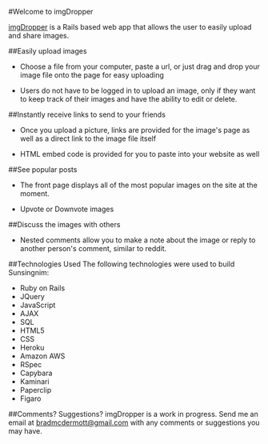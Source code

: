#Welcome to imgDropper

[imgDropper](http://www.imgdropper.com) is a Rails based web app that allows the user to easily upload and share images.

##Easily upload images
* Choose a file from your computer, paste a url, or just drag and drop your image file onto the page for easy uploading

* Users do not have to be logged in to upload an image, only if they want to keep track of their images and have the ability to edit or delete.

##Instantly receive links to send to your friends
* Once you upload a picture, links are provided for the image's page as well as a direct link to the image file itself

* HTML embed code is provided for you to paste into your website as well

##See popular posts
* The front page displays all of the most popular images on the site at the moment.

* Upvote or Downvote images

##Discuss the images with others
* Nested comments allow you to make a note about the image or reply to another person's comment, similar to reddit.

##Technologies Used
The following technologies were used to build Sunsingnim:
* Ruby on Rails
* JQuery
* JavaScript
* AJAX
* SQL
* HTML5
* CSS
* Heroku
* Amazon AWS
* RSpec
* Capybara
* Kaminari
* Paperclip
* Figaro

##Comments? Suggestions?
imgDropper is a work in progress. Send me an email at bradmcdermott@gmail.com with any comments or suggestions you may have.